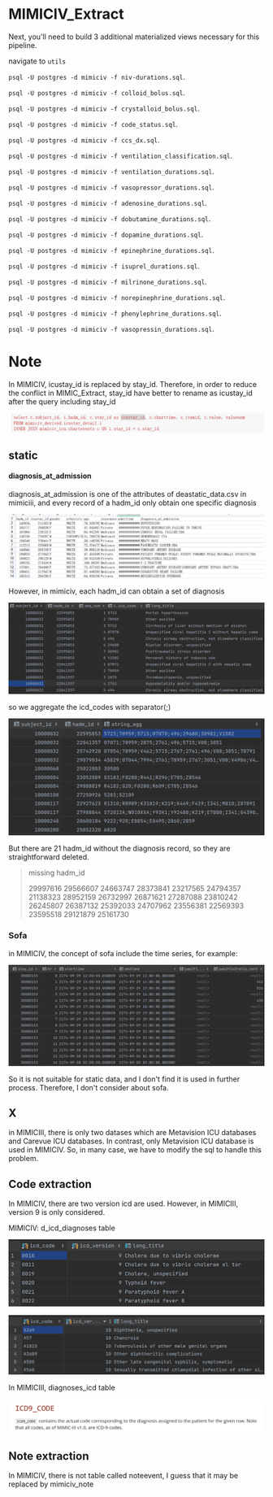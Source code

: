 # MIMICIV_Extract

Next, you'll need to build 3 additional materialized views necessary for this pipeline. 

navigate to `utils`

`psql -U postgres -d mimiciv -f niv-durations.sql`.

`psql -U postgres -d mimiciv -f colloid_bolus.sql`.

`psql -U postgres -d mimiciv -f crystalloid_bolus.sql`.

`psql -U postgres -d mimiciv -f code_status.sql`.

`psql -U postgres -d mimiciv -f ccs_dx.sql`.

`psql -U postgres -d mimiciv -f ventilation_classification.sql`.

`psql -U postgres -d mimiciv -f ventilation_durations.sql`.

`psql -U postgres -d mimiciv -f vasopressor_durations.sql`.

`psql -U postgres -d mimiciv -f adenosine_durations.sql`.

`psql -U postgres -d mimiciv -f dobutamine_durations.sql`.

`psql -U postgres -d mimiciv -f dopamine_durations.sql`.

`psql -U postgres -d mimiciv -f epinephrine_durations.sql`.

`psql -U postgres -d mimiciv -f isuprel_durations.sql`.

`psql -U postgres -d mimiciv -f milrinone_durations.sql`.

`psql -U postgres -d mimiciv -f norepinephrine_durations.sql`.

`psql -U postgres -d mimiciv -f phenylephrine_durations.sql`.

`psql -U postgres -d mimiciv -f vasopressin_durations.sql`.











# Note

In MIMICIV, icustay_id is replaced by stay_id. Therefore, in order to reduce the conflict in MIMIC_Extract, stay_id have better to rename as icustay_id  after the query including stay_id

![image-20230222004714465](README.assets/image-20230222004714465.png)

## static

#### diagnosis_at_admission  

diagnosis_at_admission  is one of the attributes of  deastatic_data.csv  in mimiciii, and every record of a hadm_id only obtain one specific diagnosis 

![image-20230220121639422](README.assets/image-20230220121639422.png)

However, in mimiciv, each hadm_id can obtain a set of diagnosis

![image-20230220121852158](README.assets/image-20230220121852158.png)

so we aggregate the icd_codes with separator(;)

![image-20230220122916832](README.assets/image-20230220122916832.png)



But there are 21 hadm_id without the diagnosis record, so they are straightforward deleted. 

> missing hadm_id
>
> 29997616
> 29566607
> 24663747
> 28373841
> 23217565
> 24794357
> 21138323
> 28952159
> 26732997
> 26871621
> 27287088
> 23810242
> 26245807
> 26387132
> 25392033
> 24707962
> 23556381
> 22569393
> 23595518
> 29121879
> 25161730

### Sofa

in MIMICIV, the concept of sofa include the time series, for example:

![image-20230221085817433](README.assets/image-20230221085817433.png)

So it is not suitable for static data, and I don't find it is used in further process. Therefore, I don't consider about sofa.

## X

in MIMICIII, there is only two datases which are  Metavision ICU databases and Carevue ICU databases. In contrast, only Metavision ICU database is used in MIMICIV. So, in many case, we have to modify the sql to handle this problem.

## Code extraction

In MIMICIV, there are two version icd are used. However, in MIMICIII, version 9 is only considered.

MIMICIV: d_icd_diagnoses table 

![image-20230222123116867](README.assets/image-20230222123116867-16770402796681.png)

![image-20230222123207973](README.assets/image-20230222123207973.png)



In MIMICIII, diagnoses_icd  table

![image-20230222123819818](README.assets/image-20230222123819818.png)



## Note extraction

In MIMICIV, there is not table called noteevent, I guess that it may be replaced by mimiciv_note